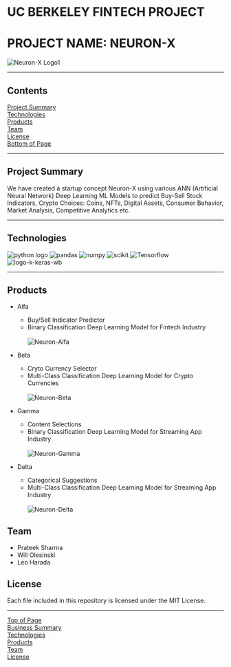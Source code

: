 # UC BERKELEY FINTECH PROJECT 
# PROJECT NAME: NEURON-X
![Neuron-X Logo1](https://user-images.githubusercontent.com/86034323/137821738-d2f2a2d2-676d-4f13-84a8-c1cdbe11aa77.jpg)



***
## <a id="Contents">Contents</a>
[Project Summary](#Project-Summary)<br>
[Technologies](#Technologies)<br>
[Products](#Products)<br>
[Team](#Team)<br>
[License](#License)<br>
[Bottom of Page](#Bottom-of-Page)<br>
<a id="Top-of-Page"></a>

***
## <a id="Business-Summary">Project Summary</a>
We have created a startup concept Neuron-X using various ANN (Artificial Neural Network) Deep Learning ML Models to predict Buy-Sell Stock Indicators, Crypto Choices: Coins, NFTs, Digital Assets, Consumer Behavior, Market Analysis, Competitive Analytics etc.  <br>

***
## <a id="Technologies">Technologies</a>

![python logo](https://user-images.githubusercontent.com/86034323/137822094-0227461f-8bac-43b0-9bb3-6feb614b4305.png)
![pandas](https://user-images.githubusercontent.com/86034323/137822229-8bca9cd6-55b2-4123-a3bc-d3ab4e0a1e32.png)
![numpy](https://user-images.githubusercontent.com/86034323/137822298-27cc274d-0f77-4db6-be89-9751f350843d.png)
![scikit](https://user-images.githubusercontent.com/86034323/137822347-aaf6d05b-f177-45d7-b090-aa37f843de5b.png)
![Tensorflow](https://user-images.githubusercontent.com/86034323/137822366-143c3d12-bb3e-4a52-bb64-8747a25cb09e.png)
![logo-k-keras-wb](https://user-images.githubusercontent.com/86034323/137822392-c2dbc190-7778-4243-8bd9-62f6632a1d5a.png)
***


## <a id="Products">Products</a>
* Alfa 
    - Buy/Sell Indicator Predictor
    - Binary Classification Deep Learning Model for Fintech Industry
<br></br>
![Neuron-Alfa](https://user-images.githubusercontent.com/86034323/137696519-45f2f285-2533-40ad-a3df-d95edea0b078.jpg)




* Beta
    - Cryto Currency Selector
    - Multi-Class Classification Deep Learning Model for Crypto Currencies
<br></br>
![Neuron-Beta](https://user-images.githubusercontent.com/86034323/137696583-88b48ee5-988f-4012-afe5-e99331dc2b5c.jpg)




* Gamma
    - Content Selections
    - Binary Classification Deep Learning Model for Streaming App Industry 
<br></br>
![Neuron-Gamma](https://user-images.githubusercontent.com/86034323/137696616-c669a1d1-1987-4997-a1ba-37621bb6619b.jpg)




* Delta
    - Categorical Suggestions
    - Multi-Class Classification Deep Learning Model for Streaming App Industry 
<br></br>
![Neuron-Delta](https://user-images.githubusercontent.com/86034323/137696656-e09d0912-0fb1-4891-bad6-101858cdc853.jpg)





## <a id="Team">Team</a>
 - <a>Prateek Sharma</a>
 - <a>Will Olesinski</a>
 - <a>Leo Harada</a>

## <a id="License">License</a>
Each file included in this repository is licensed under the <a title="LICENSE">MIT License.</a>

***
[Top of Page](#Top-of-Page)<br>
[Business Summary](#Business-Summary)<br>
[Technologies](#Technologies)<br>
[Products](#Products)<br>
[Team](#Team)<br>
[License](#License)<br>
<a id="Bottom-of-Page"></a>
